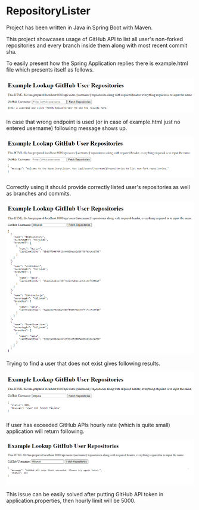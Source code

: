 # RepositoryLister
Project has been written in Java in Spring Boot with Maven.

This project showcases usage of GitHub API to list all user's non-forked repositories and every branch inside them along with most recent commit sha.

To easily present how the Spring Application replies there is example.html file which presents itself as follows.

![](doc/example.png)

In case that wrong endpoint is used (or in case of example.html just no entered username) following message shows up.

![](doc/incorrect.png)

Correctly using it should provide correctly listed user's repositories as well as branches and commits.

![](doc/correct.png)

Trying to find a user that does not exist gives following results.

![](doc/empty.png)

If user has exceeded GitHub APIs hourly rate (which is quite small) application will return following.

![](doc/api_rate.png)

This issue can be easily solved after putting GitHub API token in application.properties, then hourly limit will be 5000.
